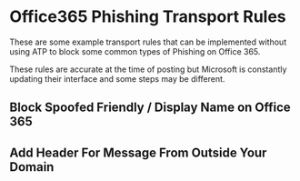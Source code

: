 # Office365 Phishing Transport Rules

These are some example transport rules that can be implemented without using ATP to block some common types of Phishing on Office 365.

These rules are accurate at the time of posting but Microsoft is constantly updating their interface and some steps may be different. 

## Block Spoofed Friendly / Display Name on Office 365

## Add Header For Message From Outside Your Domain